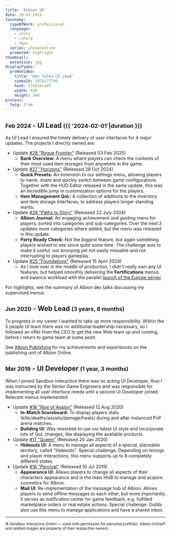 ```yaml
---
title: 'Albion UI'
date: 19-03-2019
taxonomy:
  typeOfWork: professional
  language:
    - unity
    - csharp
    - ngui
  series: albiononline
  promoted: highlight
thumbnail:
  extension: jpg
displayTypes:
  promoVideo:
    title: "Dev Talks UI Lead"
    vimeoId: 1079177790
    hash: 27e83bcae5
    width: 640
    height: 360
process:
  twig: true
---
```

## <small>Feb 2024</small> - UI Lead <small>({{ '2024-02-01'|duration }})</small>

As UI Lead I ensured the timely delivery of user interfaces for 4 major updates.
The projects I directly owned are:
- Update [#28 "Rogue Frontier"](https://albiononline.com/update/rogue-frontier) (Released 03 Feb 2025)
  - **Bank Overview:** A menu where players can check the contents of their most used item storages from anywhere in the game.
- Update [#27 "Horizons"](https://albiononline.com/update/horizons) (Released 28 Oct 2024)
  - **Quick Presets:** An extension to our settings menu, allowing players to name, share and quickly switch between game configurations. Together with the HUD Editor released in the same update, this was an incredible jump in customization options for the players.
  - **Item Management QoL:** A collection of additions to the inventory and item storage interfaces, to address players longer standing wants.
- Update [#26 "Paths to Glory"](https://albiononline.com/update/paths-to-glory) (Released 22 July 2024)
  - **Albion Journal:** An engaging achievement and guiding menu for players, sorted into categories and sub-categories. Over the next 3 updates more categories where added, but the menu was released in this update.
  - **Party Ready Check:** Not the biggest feature, but again something players wished to see since quite some time. The challenge was to make it useful, not annoying yet not easily missable and not interrupting to players gameplay.
- Update [#25 "Foundations"](https://albiononline.com/update/foundations) (Released 15 April 2024)
  - As I took over in the middle of production, I didn't really own any UI features, but helped smoothly delivering the **Fortifications** menus and balance workload with the parallel [launch of the Europe server](../albion-web).

For highlights, see the summary of Albion dev talks discussing my supervised menus.

## <small>Jun 2020</small> - Web Lead <small>(3 years, 8 months)</small>

To progress in my career I wanted to take up more responsibility. Within the 5 people UI team there was no additional leadership necessary, so I followed an offer from the CEO to get the new Web team up and running, before I return to game team at some point.

See [Albion Publishing](../albion-web) for my achievements and experiences on the publishing unit of Albion Online.

## <small>Mar 2019</small> - UI Developer <small>(1 year, 3 months)</small>

When I joined Sandbox Interactive there was no acting UI Developer, thus I was instructed by the Senior Game Engineers and was responsible for implementing all user interface needs until a second UI Developer joined.
Relevant menus implemented:

- Update [#18 "Rise of Avalon"](https://albiononline.com/update/rise-of-avalon) (Released 12 Aug 2020)
  - **In-Match Scoreboard:** To display players stats (kills/deaths/assists/damage/heals) during and after instanced PvP arena matches.
  - **Building UI:** Was reworked to use our latest UI style and incorporate lots of QoL changes, like displaying the available products.
- Update [#17 "Queen"](https://albiononline.com/update/Queen) (Released 20 Jan 2020)
  - **Hideouts UI:** A menu to manage all aspects of a special, placeable territory, called "Hideouts". Special challenge: Depending on timings and player interactions, this menu supports up to 8 completely different states.
- Update [#16 "Percival"](https://albiononline.com/update/Percival) (Released 10 Jul 2019)
  - **Appearance UI:** Allows players to change all aspects of their characters appearance and is the main HUB to manage and acquire cosmetics for Albion.
  - **Mail UI:** Re-implementation of the message hub of Albion. Allows players to send offline messages to each other, but more importantly it serves as notification center for game feedback, e.g. fulfilled marketplace orders or real estate actions. Special challenge: Guilds also use this menu to manage applications and have a shared inbox.

---
<small>© Sandbox Interactive GmbH — used with permission for personal portfolio.
Albion Online® and related images are property of their respective owners.</small>
